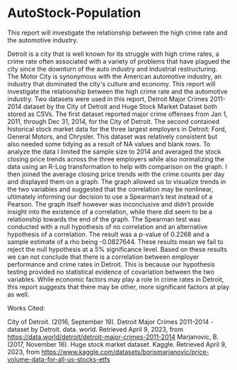 # AutoStock-Population
This report will investigate the relationship between the high crime rate and the automotive industry.

 Detroit is a city that is well known for its struggle with high crime rates, a crime rate often associated with a variety of problems that have plagued the city since the downturn of the auto industry and industrial restructuring. The Motor City is synonymous with the American automotive industry, an industry that dominated the city's culture and economy. This report will investigate the relationship between the high crime rate and the automotive industry.
 Two datasets were used in this report, Detroit Major Crimes 2011-2014 dataset by the City of Detroit and Huge Stock Market Dataset both stored as CSVs. The first dataset reported major crime offenses from Jan 1, 2011, through Dec 31, 2014, for the City of Detroit. The second contained historical stock market data for the three largest employers in Detroit: Ford, General Motors, and Chrysler. This dataset was relatively consistent but also needed some tidying as a result of NA values and blank rows.
 To analyze the data I limited the sample size to 2014 and averaged the stock closing price trends across the three employers while also normalizing the data using an R-Log transformation to help with comparison on the graph. I then joined the average closing price trends with the crime counts per day and displayed them on a graph. The graph allowed us to visualize trends in the two variables and suggested that the correlation may be nonlinear, ultimately informing our decision to use a Spearman’s test instead of a Pearson. The graph itself however was inconclusive and didn’t provide insight into the existence of a correlation, while there did seem to be a relationship towards the end of the graph. The Spearman test was conducted with a null hypothesis of no correlation and an alternative hypothesis of a correlation. The result was a p-value of 0.2268 and a sample estimate of a rho being -0.0827644. These results mean we fail to reject the null hypothesis at a 5% significance level.
 Based on these results we can not conclude that there is a correlation between employer performance and crime rates in Detroit. This is because our hypothesis testing provided no statistical evidence of covariation between the two variables. While economic factors may play a role in crime rates in Detroit, this report suggests that there may be other, more significant factors at play as well.
 
 
Works Cited:

City of Detroit. (2016, September 19). Detroit Major Crimes 2011-2014 - dataset by Detroit. data. world. Retrieved April 9, 2023, from https://data.world/detroit/detroit-major-crimes-2011-2014
Marjanovic, B. (2017, November 16). Huge stock market dataset. Kaggle. Retrieved April 9, 2023, from https://www.kaggle.com/datasets/borismarjanovic/price-volume-data-for-all-us-stocks-etfs
